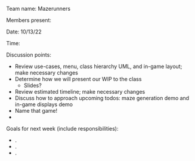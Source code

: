 Team name: Mazerunners

Members present:

Date: 10/13/22

Time:

Discussion points:
* Review use-cases, menu, class hierarchy UML, and in-game layout; make necessary changes
* Determine how we will present our WIP to the class
  - Slides?
* Review estimated timeline; make necessary changes
* Discuss how to approach upcoming todos: maze generation demo and in-game displays demo
* Name that game!
* 

Goals for next week (include responsibilities):
* .
* .
* .
